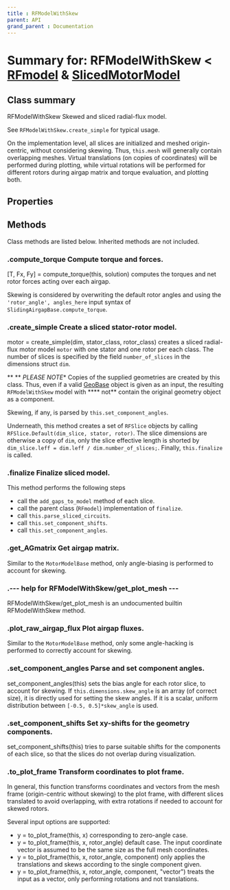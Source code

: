 ```yaml
---
title : RFModelWithSkew
parent: API
grand_parent : Documentation
---
```

# Summary for: **RFModelWithSkew**  < [RFmodel](RFmodel.html) & [SlicedMotorModel](SlicedMotorModel.html)

## Class summary

RFModelWithSkew Skewed and sliced radial-flux model.

See `RFModelWithSkew.create_simple` for typical usage.

On the implementation level, all slices are initialized and meshed
origin-centric, without considering skewing. Thus, `this.mesh` will
generally contain overlapping meshes. Virtual translations (on
copies of coordinates) will be performed during plotting, while
virtual rotations will be performed for different rotors during
airgap matrix and torque evaluation, and plotting both.

## Properties


## Methods

Class methods are listed below. Inherited methods are not included.

### .**compute_torque** Compute torque and forces.

[T, Fx, Fy] = compute_torque(this, solution) computes the torques and net
rotor forces acting over each airgap.

Skewing is considered by overwriting the default rotor angles and using
the `'rotor_angle', angles_here` input syntax of
`SlidingAirgapBase.compute_torque`.

### .**create_simple** Create a sliced stator-rotor model.

motor = create_simple(dim, stator_class, rotor_class) creates a sliced
radial-flux motor model `motor` with one stator and one rotor per each
class. The number of slices is specified by the field `number_of_slices`
in the dimensions struct `dim`.

** ** *PLEASE NOTE** Copies of the supplied geometries are created by this
class. Thus, even if a valid [GeoBase](GeoBase.html) object is given as an input, the
resulting `RFModelWithSkew` model with **** not** contain the original
geometry object as a component.

Skewing, if any, is parsed by `this.set_component_angles`.

Underneath, this method creates a set of `RFSlice` objects by calling
`RFSlice.Default(dim_slice, stator, rotor)`.
The slice dimensions are otherwise a copy of `dim`, only the slice
effective length is shorted by
`dim_slice.leff = dim.leff / dim.number_of_slices;`.
Finally, `this.finalize` is called.

### .**finalize** Finalize sliced model.

This method performs the following steps
* call the `add_gaps_to_model` method of each slice.
* call the parent class (`RFmodel`) implementation of `finalize`.
* call `this.parse_sliced_circuits`.
* call `this.set_component_shifts`.
* call `this.set_component_angles`.

### .**get_AGmatrix** Get airgap matrix.

Similar to the `MotorModelBase` method, only angle-biasing is performed
to account for skewing.

### .--- help for RFModelWithSkew/**get_plot_mesh** ---
RFModelWithSkew/get_plot_mesh is an undocumented builtin RFModelWithSkew method.

### .**plot_raw_airgap_flux** Plot airgap fluxes.

Similar to the `MotorModelBase` method, only some angle-hacking is
performed to correctly account for skewing.

### .**set_component_angles** Parse and set component angles.

set_component_angles(this) sets the bias angle for each rotor slice, to
account for skewing. If `this.dimensions.skew_angle` is an array (of
correct size), it is directly used for setting the skew angles. If it is
a scalar,  uniform distribution between `[-0.5, 0.5]*skew_angle` is used.

### .**set_component_shifts** Set xy-shifts for the geometry components.

set_component_shifts(this) tries to parse suitable shifts for the
components of each slice, so that the slices do not overlap during
visualization.

### .**to_plot_frame** Transform coordinates to plot frame.

In general, this function transforms coordinates and vectors from the
mesh frame (origin-centric without skewing) to the plot frame, with
different slices translated to avoid overlapping, with extra rotations if
needed to account for skewed rotors.

Several input options are supported:
* y = to_plot_frame(this, x) corresponding to zero-angle case.
* y = to_plot_frame(this, x, rotor_angle) default case. The input
coordinate vector is assumed to be the same size as the full mesh
coordinates.
* y = to_plot_frame(this, x, rotor_angle, component) only applies the
translations and skews according to the single component given.
* y = to_plot_frame(this, x, rotor_angle, component, "vector") treats
the input as a vector, only performing rotations and not translations.


